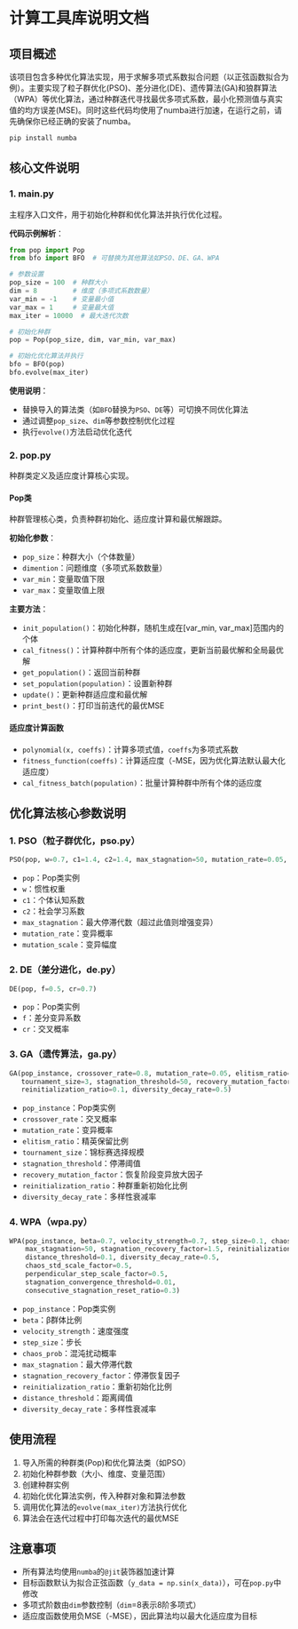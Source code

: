 # 计算工具库说明文档

## 项目概述
该项目包含多种优化算法实现，用于求解多项式系数拟合问题（以正弦函数拟合为例）。主要实现了粒子群优化(PSO)、差分进化(DE)、遗传算法(GA)和狼群算法（WPA）等优化算法，通过种群迭代寻找最优多项式系数，最小化预测值与真实值的均方误差(MSE)。同时这些代码均使用了numba进行加速，在运行之前，请先确保你已经正确的安装了numba。
```python
pip install numba
```

## 核心文件说明

### 1. main.py
主程序入口文件，用于初始化种群和优化算法并执行优化过程。

**代码示例解析**：
```python
from pop import Pop
from bfo import BFO  # 可替换为其他算法如PSO、DE、GA、WPA

# 参数设置
pop_size = 100  # 种群大小
dim = 8         # 维度（多项式系数数量）
var_min = -1    # 变量最小值
var_max = 1     # 变量最大值
max_iter = 10000  # 最大迭代次数

# 初始化种群
pop = Pop(pop_size, dim, var_min, var_max)

# 初始化优化算法并执行
bfo = BFO(pop)
bfo.evolve(max_iter)
```

**使用说明**：
- 替换导入的算法类（如`BFO`替换为`PSO`、`DE`等）可切换不同优化算法
- 通过调整`pop_size`、`dim`等参数控制优化过程
- 执行`evolve()`方法启动优化迭代

### 2. pop.py
种群类定义及适应度计算核心实现。

#### Pop类
种群管理核心类，负责种群初始化、适应度计算和最优解跟踪。

**初始化参数**：
- `pop_size`：种群大小（个体数量）
- `dimention`：问题维度（多项式系数数量）
- `var_min`：变量取值下限
- `var_max`：变量取值上限

**主要方法**：
- `init_population()`：初始化种群，随机生成在[var_min, var_max]范围内的个体
- `cal_fitness()`：计算种群中所有个体的适应度，更新当前最优解和全局最优解
- `get_population()`：返回当前种群
- `set_population(population)`：设置新种群
- `update()`：更新种群适应度和最优解
- `print_best()`：打印当前迭代的最优MSE

#### 适应度计算函数
- `polynomial(x, coeffs)`：计算多项式值，`coeffs`为多项式系数
- `fitness_function(coeffs)`：计算适应度（-MSE，因为优化算法默认最大化适应度）
- `cal_fitness_batch(population)`：批量计算种群中所有个体的适应度

## 优化算法核心参数说明

### 1. PSO（粒子群优化，pso.py）
```python
PSO(pop, w=0.7, c1=1.4, c2=1.4, max_stagnation=50, mutation_rate=0.05, mutation_scale=0.1)
```
- `pop`：Pop类实例
- `w`：惯性权重
- `c1`：个体认知系数
- `c2`：社会学习系数
- `max_stagnation`：最大停滞代数（超过此值则增强变异）
- `mutation_rate`：变异概率
- `mutation_scale`：变异幅度

### 2. DE（差分进化，de.py）
```python
DE(pop, f=0.5, cr=0.7)
```
- `pop`：Pop类实例
- `f`：差分变异系数
- `cr`：交叉概率

### 3. GA（遗传算法，ga.py）
```python
GA(pop_instance, crossover_rate=0.8, mutation_rate=0.05, elitism_ratio=0.1,
   tournament_size=3, stagnation_threshold=50, recovery_mutation_factor=2.0,
   reinitialization_ratio=0.1, diversity_decay_rate=0.5)
```
- `pop_instance`：Pop类实例
- `crossover_rate`：交叉概率
- `mutation_rate`：变异概率
- `elitism_ratio`：精英保留比例
- `tournament_size`：锦标赛选择规模
- `stagnation_threshold`：停滞阈值
- `recovery_mutation_factor`：恢复阶段变异放大因子
- `reinitialization_ratio`：种群重新初始化比例
- `diversity_decay_rate`：多样性衰减率

### 4. WPA（wpa.py）
```python
WPA(pop_instance, beta=0.7, velocity_strength=0.7, step_size=0.1, chaos_prob=0.1,
    max_stagnation=50, stagnation_recovery_factor=1.5, reinitialization_ratio=0.2,
    distance_threshold=0.1, diversity_decay_rate=0.5,
    chaos_std_scale_factor=0.5,
    perpendicular_step_scale_factor=0.5,
    stagnation_convergence_threshold=0.01,
    consecutive_stagnation_reset_ratio=0.3)
```
- `pop_instance`：Pop类实例
- `beta`：β群体比例
- `velocity_strength`：速度强度
- `step_size`：步长
- `chaos_prob`：混沌扰动概率
- `max_stagnation`：最大停滞代数
- `stagnation_recovery_factor`：停滞恢复因子
- `reinitialization_ratio`：重新初始化比例
- `distance_threshold`：距离阈值
- `diversity_decay_rate`：多样性衰减率

## 使用流程
1. 导入所需的种群类(Pop)和优化算法类（如PSO）
2. 初始化种群参数（大小、维度、变量范围）
3. 创建种群实例
4. 初始化优化算法实例，传入种群对象和算法参数
5. 调用优化算法的`evolve(max_iter)`方法执行优化
6. 算法会在迭代过程中打印每次迭代的最优MSE

## 注意事项
- 所有算法均使用`numba`的`@jit`装饰器加速计算
- 目标函数默认为拟合正弦函数（`y_data = np.sin(x_data)`），可在`pop.py`中修改
- 多项式阶数由`dim`参数控制（`dim`=8表示8阶多项式）
- 适应度函数使用负MSE（-MSE），因此算法均以最大化适应度为目标
